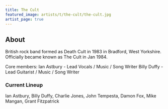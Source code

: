 ```yaml
---
title: The Cult
featured_image: artists/t/the-cult/the-cult.jpg
artist_page: true
---
```

## About

British rock band formed as Death Cult in 1983 in Bradford, West Yorkshire. Officially became known as The Cult in Jan 1984.

Core members:
Ian Astbury - Lead Vocals /  Music / Song Writer
Billy Duffy - Lead Guitarist / Music / Song Writer

### Current Lineup

Ian Astbury, Billy Duffy, Charlie Jones, John Tempesta, Damon Fox, Mike Mangan, Grant Fitzpatrick

